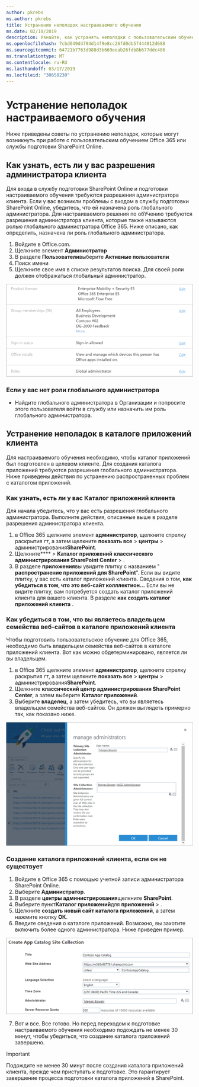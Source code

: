 ```yaml
---
author: pkrebs
ms.author: pkrebs
title: Устранение неполадок настраиваемого обучения
ms.date: 02/10/2019
description: Узнайте, как устранять неполадки с пользовательским обучением
ms.openlocfilehash: 7cbd049d4794d14f9e8cc26fd0db5f444812d688
ms.sourcegitcommit: 64721b7763d988d3b669eeab26fdb8b677ddc486
ms.translationtype: MT
ms.contentlocale: ru-RU
ms.lasthandoff: 03/17/2019
ms.locfileid: "30658230"
---
```

# <a name="troubleshoot-custom-learning"></a>Устранение неполадок настраиваемого обучения

Ниже приведены советы по устранению неполадок, которые могут возникнуть при работе с пользовательским обучением Office 365 или службы подготовки SharePoint Online.

## <a name="how-to-know-if-you-have-tenant-admin-permissions"></a>Как узнать, есть ли у вас разрешения администратора клиента

Для входа в службу подготовки SharePoint Online и подготовки настраиваемого обучения требуются разрешения администратора клиента. Если у вас возникли проблемы с входом в службу подготовки SharePoint Online, убедитесь, что ей назначена роль глобального администратора. Для настраиваемого решения по обУчению требуются разрешения администратора клиента, которые также называются ролью глобального администратора Office 365. Ниже описано, как определить, назначена ли роль глобального администратора.

1.  Войдите в Office.com.
2.  Щелкните элемент **Администратор**
3.  В разделе **Пользователи**выберите **Активные пользователи**
4.  Поиск имени
5.  Щелкните свое имя в списке результатов поиска. Для своей роли должен отображаться глобальный администратор.

![кг-глобаладминроле. png](media/cg-globaladminrole.png)

### <a name="if-you-dont-have-the-global-administrator-role"></a>Если у вас нет роли глобального администратора
- Найдите глобального администратора в Организации и попросите этого пользователя войти в службу или назначить им роль глобального администратора.

## <a name="tenant-app-catalog-troubleshooting"></a>Устранение неполадок в каталоге приложений клиента
Для настраиваемого обучения необходимо, чтобы каталог приложений был подготовлен в целевом клиенте. Для создания каталога приложений требуются разрешения глобального администратора. Ниже приведены действия по устранению распространенных проблем с каталогом приложений.

### <a name="how-to-know-if-you-have-a-tenant-app-catalog"></a>Как узнать, есть ли у вас Каталог приложений клиента 
Для начала убедитесь, что у вас есть разрешения глобального администратора. Выполните действия, описанные выше в разделе разрешения администратора клиента.

1. в Office 365 щелкните элемент **администратор**, щелкните стрелку раскрытия _гт_, а затем щелкните **показать все** > **центры** > администрирования**SharePoint**.
2. Щелкните**** > **Каталог приложений** **классического администрирования SharePoint Center** > .
3. В разделе **приложения**вы увидите плитку с названием " **распространение приложений для SharePoint**". Если вы видите плитку, у вас есть каталог приложений клиента. Сведения о том, **как убедиться в том, что это веб-сайт колллектион...** Если вы не видите плитку, вам потребуется создать каталог приложений клиента для вашего клиента. В разделе **как создать каталог приложений клиента** .

### <a name="how-to-ensure-you-are-a-site-collection-owner-on-the-tenant-app-catalog"></a>Как убедиться в том, что вы являетесь владельцем семейства веб-сайтов в каталоге приложений клиента 
Чтобы подготовить пользовательское обучение для Office 365, необходимо быть владельцем семейства веб-сайтов в каталоге приложений клиента. Вот как можно обдетерминировано, является ли вы владельцем.

1. в Office 365 щелкните элемент **администратор**, щелкните стрелку раскрытия _гт_, а затем щелкните **показать все** > **центры** > администрирования**SharePoint**.
2. Щелкните **классический центр администрирования SharePoint Center**, а затем выберите **Каталог приложений**.
3. Выберите **владелец**, а затем убедитесь, что вы являетесь владельцем семейства веб-сайтов. Он должен выглядеть примерно так, как показано ниже.
 
![кг-ситеколлектионовнер. png](media/cg-sitecollectionowner.png)

### <a name="how-to-create-a-tenant-app-catalog-if-one-doesnt-exists"></a>Создание каталога приложений клиента, если он не существует 
1. Войдите в Office 365 с помощью учетной записи администратора SharePoint Online.
2. Выберите **Администратор**.
3. В разделе **центры администрирования**щелкните **SharePoint**. 
4. Выберите пункт**Каталог приложений**для **приложений** > .
5. Щелкните **создать новый сайт каталога приложений**, а затем нажмите кнопку **ОК**. 
6.  Введите сведения о каталоге приложений. Возможно, вы захотите включить более одного администратора. Ниже приведен пример.  

![кг-аппкаталогфиниш. png](media/cg-appcatalogfinish.png)

7.  Вот и все. Все готово. Но перед переходом к подготовке настраиваемого обучения необходимо подождать не менее 30 минут, чтобы убедиться, что создание каталога приложений завершено. 

> [!IMPORTANT]
> Подождите не менее 30 минут после создания каталога приложений клиента, прежде чем приступать к подготовке. Это гарантирует завершение процесса подготовки каталога приложений в SharePoint. 